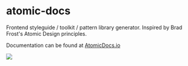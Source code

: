 # atomic-docs
Frontend styleguide / toolkit / pattern library generator. Inspired by Brad Frost's Atomic Design principles.

Documentation can be found at <a href="http://atomicdocs.io/">AtomicDocs.io</a>

<img class="demoImg" src="http://atomicdocs.io/img/demo1.gif">

